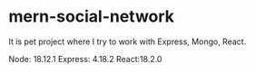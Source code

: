 # mern-social-network

It is pet project where I try to work with Express, Mongo, React.

Node: 18.12.1
Express: 4.18.2
React:18.2.0
